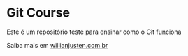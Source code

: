 # Git Course

Este é um repositório teste para ensinar como o Git funciona

Saiba mais em [willianjusten.com.br](http://willianjustem.com.br)

